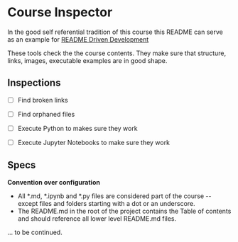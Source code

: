 # Course Inspector

In the good self referential tradition of this course this README can serve as an example for [README Driven Development](http://tom.preston-werner.com/2010/08/23/readme-driven-development.html)

These tools check the the course contents. They make sure that structure, links, images, executable examples are in good shape.

## Inspections

- [ ] Find broken links

- [ ] Find orphaned files

- [ ] Execute Python to makes sure they work

- [ ] Execute Jupyter Notebooks to make sure they work

## Specs

**Convention over configuration**

* All *.md, *.ipynb and *.py files are considered part of the course -- except files and folders starting with a dot or an underscore.
* The README.md in the root of the project contains the Table of contents and should reference all lower level README.md files.

... to be continued.

